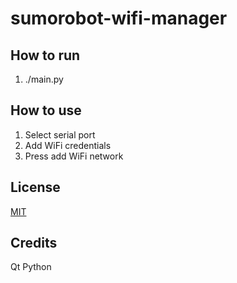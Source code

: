 # sumorobot-wifi-manager

## How to run

1. ./main.py

## How to use

1. Select serial port
2. Add WiFi credentials
3. Press add WiFi network

## License

[MIT](LICENSE.md)

## Credits

Qt
Python
